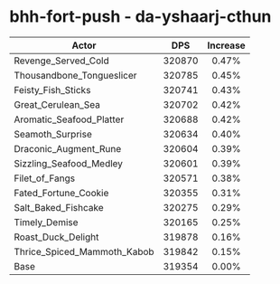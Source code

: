 # bhh-fort-push - da-yshaarj-cthun
| Actor | DPS | Increase |
|---|:---:|:---:|
|Revenge_Served_Cold|320870|0.47%|
|Thousandbone_Tongueslicer|320785|0.45%|
|Feisty_Fish_Sticks|320741|0.43%|
|Great_Cerulean_Sea|320702|0.42%|
|Aromatic_Seafood_Platter|320688|0.42%|
|Seamoth_Surprise|320634|0.40%|
|Draconic_Augment_Rune|320604|0.39%|
|Sizzling_Seafood_Medley|320601|0.39%|
|Filet_of_Fangs|320571|0.38%|
|Fated_Fortune_Cookie|320355|0.31%|
|Salt_Baked_Fishcake|320275|0.29%|
|Timely_Demise|320165|0.25%|
|Roast_Duck_Delight|319878|0.16%|
|Thrice_Spiced_Mammoth_Kabob|319842|0.15%|
|Base|319354|0.00%|
